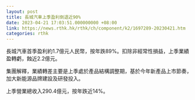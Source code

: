 ```yaml
---
layout: post
title: 長城汽車上季盈利倒退近90%
date: 2023-04-21 17:03:51.000000000 +08:00
link: https://news.rthk.hk/rthk/ch/component/k2/1697289-20230421.htm
categories: rthk
---
```


長城汽車首季盈利約1.7億元人民幣，按年跌89%。扣除非經常性損益，上季業績盈轉虧，蝕近2.2億元。

集團解釋，業績轉差主要是上季處於產品結構調整期，基於今年新產品上市節奏，加大新能源品牌建設及研發投入。

上季營業總收入290.4億元，按年跌近14%。
